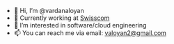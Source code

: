 - 👋 Hi, I’m @vardanaloyan
- 👷 Currently working at [Swisscom](https://www.swisscom.ch/)
- 👀 I’m interested in software/cloud engineering
- 📫 You can reach me via email: valoyan2@gmail.com

<!---
vardanaloyan/vardanaloyan is a ✨ special ✨ repository because its `README.md` (this file) appears on your GitHub profile.
You can click the Preview link to take a look at your changes.
--->
